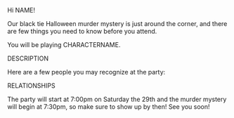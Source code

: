 Hi NAME!

Our black tie Halloween murder mystery is just around the corner, and there are few things you need to know before you attend.

You will be playing CHARACTERNAME.

DESCRIPTION

Here are a few people you may recognize at the party:

RELATIONSHIPS

The party will start at 7:00pm on Saturday the 29th and the murder mystery will begin at 7:30pm, so make sure to show up by then! See you soon!